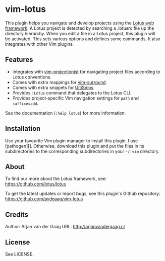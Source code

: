 # vim-lotus

This plugin helps you navigate and develop projects using the [Lotus web
framework][lotus]. A Lotus project is detected by searching a .lotusrc file up
the directory hierarchy. When you edit a file in a Lotus project, this plugin
will be activated. This sets various options and defines some commands. It also
integrates with other Vim plugins.

## Features

* Integrates with [vim-projectionist][] for navigating project files according
  to Lotus conventions.
* Comes with extra mappings for [vim-surround][].
* Comes with extra snippets for [UltiSnips][].
* Provides `:Lotus` command that delegates to the Lotus CLI.
* Provides project-specific Vim navigation settings for `path` and
  `suffixesadd`.

See the documentation (`:help lotus`) for more information.

## Installation

Use your favourite Vim plugin manager to install this plugin. I use
[pathogen][]. Otherwise, download this plugin and put the files in its
subdirectories to the corresponding subdirectories in your `~/.vim` directory.

## About

To find our more about the Lotus framework, see: https://github.com/lotus/lotus

To get the latest updates or report bugs, see this plugin's Github repository: https://github.com/avdgaag/vim-lotus

## Credits

Author: Arjan van der Gaag
URL: http://arjanvandergaag.nl

## License

See LICENSE.

[vim-projectionist]: https://github.com/tpope/vim-projectionist
[vim-surround]:      https://github.com/tpope/vim-surround
[UltiSnips]:         https://github.com/SirVer/UltiSnips
[vim-pathogen]:      https://github.com/tpope/vim-pathogen
[lotus]:             https://github.com/lotus/lotus

